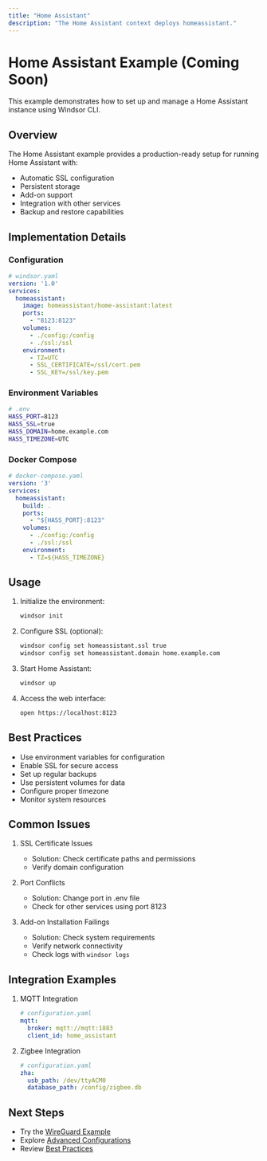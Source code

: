 ```yaml
---
title: "Home Assistant"
description: "The Home Assistant context deploys homeassistant."
---
```

# Home Assistant Example (Coming Soon)

This example demonstrates how to set up and manage a Home Assistant instance using Windsor CLI.

## Overview

The Home Assistant example provides a production-ready setup for running Home Assistant with:
- Automatic SSL configuration
- Persistent storage
- Add-on support
- Integration with other services
- Backup and restore capabilities

## Implementation Details

### Configuration

```yaml
# windsor.yaml
version: '1.0'
services:
  homeassistant:
    image: homeassistant/home-assistant:latest
    ports:
      - "8123:8123"
    volumes:
      - ./config:/config
      - ./ssl:/ssl
    environment:
      - TZ=UTC
      - SSL_CERTIFICATE=/ssl/cert.pem
      - SSL_KEY=/ssl/key.pem
```

### Environment Variables

```bash
# .env
HASS_PORT=8123
HASS_SSL=true
HASS_DOMAIN=home.example.com
HASS_TIMEZONE=UTC
```

### Docker Compose

```yaml
# docker-compose.yaml
version: '3'
services:
  homeassistant:
    build: .
    ports:
      - "${HASS_PORT}:8123"
    volumes:
      - ./config:/config
      - ./ssl:/ssl
    environment:
      - TZ=${HASS_TIMEZONE}
```

## Usage

1. Initialize the environment:
   ```bash
   windsor init
   ```

2. Configure SSL (optional):
   ```bash
   windsor config set homeassistant.ssl true
   windsor config set homeassistant.domain home.example.com
   ```

3. Start Home Assistant:
   ```bash
   windsor up
   ```

4. Access the web interface:
   ```bash
   open https://localhost:8123
   ```

## Best Practices

- Use environment variables for configuration
- Enable SSL for secure access
- Set up regular backups
- Use persistent volumes for data
- Configure proper timezone
- Monitor system resources

## Common Issues

1. SSL Certificate Issues
   - Solution: Check certificate paths and permissions
   - Verify domain configuration

2. Port Conflicts
   - Solution: Change port in .env file
   - Check for other services using port 8123

3. Add-on Installation Failings
   - Solution: Check system requirements
   - Verify network connectivity
   - Check logs with `windsor logs`

## Integration Examples

1. MQTT Integration
   ```yaml
   # configuration.yaml
   mqtt:
     broker: mqtt://mqtt:1883
     client_id: home_assistant
   ```

2. Zigbee Integration
   ```yaml
   # configuration.yaml
   zha:
     usb_path: /dev/ttyACM0
     database_path: /config/zigbee.db
   ```

## Next Steps

- Try the [WireGuard Example](../wireguard)
- Explore [Advanced Configurations](../../advanced)
- Review [Best Practices](../../best-practices)
